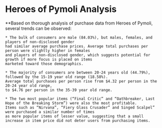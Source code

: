 # Heroes of Pymoli Analysis



**Based on thorough analysis of purchase data from Heroes of Pymoli, several trends can be observed:

	* The bulk of consumers are male (84.03%), but males, females, and players of non-disclosed gender 
	had similar average purchase prices. Average total purchases per person were slightly higher in females 
	and players of non-disclosed gender, which suggests potential for growth if more focus is placed on items 
	marketed toward those demographics. 
	
	* The majority of consumers are between 20-24 years old (44.79%), followed by the 15-19 year old range (18.58%). 
	Average total purchases per person rise from $4.32 per person in the 20-24 year old range, 
	to $4.76 per person in the 35-39 year old range. 
	
	* The two most popular items (“Final Critic” and “Oathbreaker, Last Hope of the Breaking Storm”) were also the most profitable. 
	Items such as “Nirvana”, “Fiery Glass Crusader” and Singed Scalpel” were purchased a similar number of times 
	as more popular items of lesser value, suggesting that a small increase in item price did not deter users from purchasing items.	
